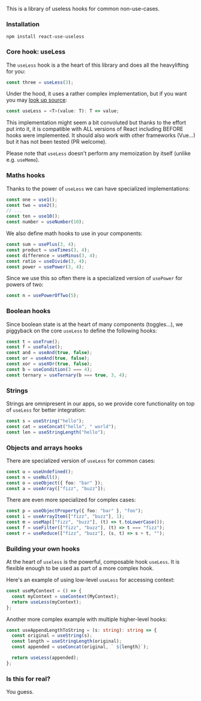This is a library of useless hooks for common non-use-cases.

### Installation

`npm install react-use-useless`

### Core hook: useLess

The `useLess` hook is a the heart of this library and does all the heavylifting for you:

```ts
const three = useLess(3);
```

Under the hood, it uses a rather complex implementation, but if you want you may [look up source](src/index.ts):

```ts
const useLess = <T>(value: T): T => value;
```

This implementation might seem a bit convoluted but thanks to the effort put into it, it is compatible with ALL versions of React including BEFORE hooks were implemented. It should also work with other frameworks (Vue...) but it has not been tested (PR welcome).

Please note that `useLess` doesn't perform any memoization by itself (unlike e.g. `useMemo`).

### Maths hooks

Thanks to the power of `useLess` we can have specialized implementations:

```ts
const one = use1();
const two = use2();
// ...
const ten = use10();
const number = useNumber(10);
```

We also define math hooks to use in your components:

```ts
const sum = usePlus(3, 4);
const product = useTimes(3, 4);
const difference = useMinus(3, 4);
const ratio = useDivide(3, 4);
const power = usePower(3, 4);
```

Since we use this so often there is a specialized version of `usePower` for powers of two:

```ts
const n = usePowerOfTwo(5);
```

### Boolean hooks

Since boolean state is at the heart of many components (toggles...), we piggyback on the core `useLess` to define the following hooks:

```ts
const t = useTrue();
const f = useFalse();
const and = useAnd(true, false);
const or = useAnd(true, false);
const xor = useXOr(true, false);
const b = useCondition(3 === 4);
const ternary = useTernary(b === true, 3, 4);
```

### Strings

Strings are omnipresent in our apps, so we provide core functionality on top of `useLess` for better integration:

```ts
const s = useString("hello");
const cat = useConcat("hello", " world");
const len = useStringLength("hello");
```

### Objects and arrays hooks

There are specialized version of `useLess` for common cases:

```ts
const u = useUndefined();
const n = useNull();
const o = useObject({ foo: "bar" });
const a = useArray(["fizz", "buzz"]);
```

There are even more specialized for complex cases:

```ts
const p = useObjectProperty({ foo: "bar" }, "foo");
const i = useArrayItem(["fizz", "buzz"], 1);
const m = useMap(["fizz", "buzz"], (t) => t.toLowerCase());
const f = useFilter(["fizz", "buzz"], (t) => t === "fizz");
const r = useReduce(["fizz", "buzz"], (s, t) => s + t, "");
```

### Building your own hooks

At the heart of `useless` is the powerful, composable hook `useLess`. It is flexible enough to be used as part of a more complex hook.

Here's an example of using low-level `useLess` for accessing context:

```ts
const useMyContext = () => {
  const myContext = useContext(MyContext);
  return useLess(myContext);
};
```

Another more complex example with multiple higher-level hooks:

```ts
const useAppendLengthToString = (s: string): string => {
  const original = useString(s);
  const length = useStringLength(original);
  const appended = useConcat(original, ` ${length}`);

  return useLess(appended);
};
```

### Is this for real?

You guess.
